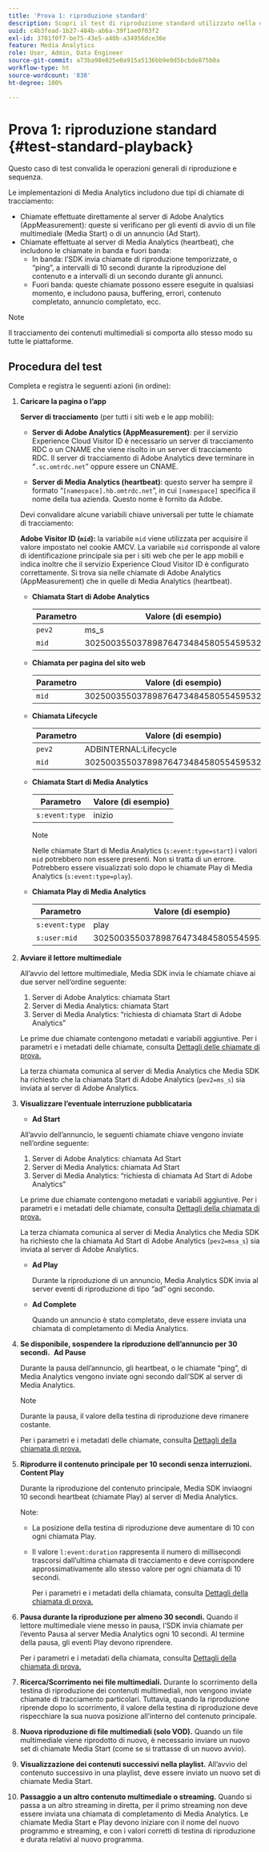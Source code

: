 ```yaml
---
title: 'Prova 1: riproduzione standard'
description: Scopri il test di riproduzione standard utilizzato nella convalida.
uuid: c4b3fead-1b27-484b-ab6a-39f1ae0f03f2
exl-id: 3781f0f7-be75-43e5-a40b-a34956dce36e
feature: Media Analytics
role: User, Admin, Data Engineer
source-git-commit: a73ba98e025e0a915a5136bb9e0d5bcbde875b0a
workflow-type: ht
source-wordcount: '838'
ht-degree: 100%

---
```


# Prova 1: riproduzione standard {#test-standard-playback}

Questo caso di test convalida le operazioni generali di riproduzione e sequenza.

Le implementazioni di Media Analytics includono due tipi di chiamate di tracciamento:
* Chiamate effettuate direttamente al server di Adobe Analytics (AppMeasurement): queste si verificano per gli eventi di avvio di un file multimediale (Media Start) o di un annuncio (Ad Start).
* Chiamate effettuate al server di Media Analytics (heartbeat), che includono le chiamate in banda e fuori banda:
   * In banda: l’SDK invia chiamate di riproduzione temporizzate, o “ping”, a intervalli di 10 secondi durante la riproduzione del contenuto e a intervalli di un secondo durante gli annunci.
   * Fuori banda: queste chiamate possono essere eseguite in qualsiasi momento, e includono pausa, buffering, errori, contenuto completato, annuncio completato, ecc.

>[!NOTE]
>Il tracciamento dei contenuti multimediali si comporta allo stesso modo su tutte le piattaforme.

## Procedura del test

Completa e registra le seguenti azioni (in ordine):

1. **Caricare la pagina o l’app**

   **Server di tracciamento** (per tutti i siti web e le app mobili):

   * **Server di Adobe Analytics (AppMeasurement)**: per il servizio Experience Cloud Visitor ID è necessario un server di tracciamento RDC o un CNAME che viene risolto in un server di tracciamento RDC. Il server di tracciamento di Adobe Analytics deve terminare in “`.sc.omtrdc.net`” oppure essere un CNAME.

   * **Server di Media Analytics (heartbeat)**: questo server ha sempre il formato “`[namespace].hb.omtrdc.net`”, in cui `[namespace]` specifica il nome della tua azienda. Questo nome è fornito da Adobe.

   Devi convalidare alcune variabili chiave universali per tutte le chiamate di tracciamento:

   **Adobe Visitor ID (`mid`):** la variabile `mid` viene utilizzata per acquisire il valore impostato nel cookie AMCV. La variabile `mid` corrisponde al valore di identificazione principale sia per i siti web che per le app mobili e indica inoltre che il servizio Experience Cloud Visitor ID è configurato correttamente. Si trova sia nelle chiamate di Adobe Analytics (AppMeasurement) che in quelle di Media Analytics (heartbeat).

   * **Chiamata Start di Adobe Analytics**

      | Parametro | Valore (di esempio) |
      |---|---|
      | `pev2` | ms_s |
      | `mid` | 30250035503789876473484580554595324209 |

   * **Chiamata per pagina del sito web**

      | Parametro | Valore (di esempio) |
      |---|---|
      | `mid` | 30250035503789876473484580554595324209 |

   * **Chiamata Lifecycle**

      | Parametro | Valore (di esempio) |
      |---|---|
      | `pev2` | ADBINTERNAL:Lifecycle |
      | `mid` | 30250035503789876473484580554595324209 |

   * **Chiamata Start di Media Analytics**

      | Parametro | Valore (di esempio) |
      |---|---|
      | `s:event:type` | inizio |

      >[!NOTE]
      >
      >Nelle chiamate Start di Media Analytics (`s:event:type=start`) i valori `mid` potrebbero non essere presenti. Non si tratta di un errore. Potrebbero essere visualizzati solo dopo le chiamate Play di Media Analytics (`s:event:type=play`).

   * **Chiamata Play di Media Analytics**

      | Parametro | Valore (di esempio) |
      |---|---|
      | `s:event:type` | play |
      | `s:user:mid` | 30250035503789876473484580554595324209 |


1. **Avviare il lettore multimediale**

   All’avvio del lettore multimediale, Media SDK invia le chiamate chiave ai due server nell’ordine seguente:

   1. Server di Adobe Analytics: chiamata Start
   1. Server di Media Analytics: chiamata Start
   1. Server di Media Analytics: “richiesta di chiamata Start di Adobe Analytics”

   Le prime due chiamate contengono metadati e variabili aggiuntive. Per i parametri e i metadati delle chiamate, consulta [Dettagli delle chiamate di prova.](/help/legacy/validation/test-call-details.md#start-the-media-player)

   La terza chiamata comunica al server di Media Analytics che Media SDK ha richiesto che la chiamata Start di Adobe Analytics (`pev2=ms_s`) sia inviata al server di Adobe Analytics.

1. **Visualizzare l’eventuale interruzione pubblicataria**

   * **Ad Start**

   All’avvio dell’annuncio, le seguenti chiamate chiave vengono inviate nell’ordine seguente:

   1. Server di Adobe Analytics: chiamata Ad Start
   1. Server di Media Analytics: chiamata Ad Start
   1. Server di Media Analytics: “richiesta di chiamata Ad Start di Adobe Analytics”

   Le prime due chiamate contengono metadati e variabili aggiuntive. Per i parametri e i metadati delle chiamate, consulta [Dettagli della chiamata di prova.](/help/legacy/validation/test-call-details.md#view-ad-playback)

   La terza chiamata comunica al server di Media Analytics che Media SDK ha richiesto che la chiamata Ad Start di Adobe Analytics (`pev2=msa_s`) sia inviata al server di Adobe Analytics.

   * **Ad Play**

      Durante la riproduzione di un annuncio, Media Analytics SDK invia al server eventi di riproduzione di tipo “ad” ogni secondo.

   * **Ad Complete**

      Quando un annuncio è stato completato, deve essere inviata una chiamata di completamento di Media Analytics.



1. **Se disponibile, sospendere la riproduzione dell’annuncio per 30 secondi.**  **Ad Pause**

   Durante la pausa dell’annuncio, gli heartbeat, o le chiamate “ping”, di Media Analytics vengono inviate ogni secondo dall’SDK al server di Media Analytics.

   >[!NOTE]
   >
   >Durante la pausa, il valore della testina di riproduzione deve rimanere costante.

   Per i parametri e i metadati delle chiamate, consulta [Dettagli della chiamata di prova.](/help/legacy/validation/test-call-details.md#ma-ad-pause-call)

1. **Riprodurre il contenuto principale per 10 secondi senza interruzioni.**  **Content Play**

   Durante la riproduzione del contenuto principale, Media SDK inviaogni 10 secondi heartbeat (chiamate Play) al server di Media Analytics.

   Note:

   * La posizione della testina di riproduzione deve aumentare di 10 con ogni chiamata Play.
   * Il valore `l:event:duration` rappresenta il numero di millisecondi trascorsi dall’ultima chiamata di tracciamento e deve corrispondere approssimativamente allo stesso valore per ogni chiamata di 10 secondi.

      Per i parametri e i metadati della chiamata, consulta [Dettagli della chiamata di prova.](/help/legacy/validation/test-call-details.md#play-main-content)

1. **Pausa durante la riproduzione per almeno 30 secondi.** Quando il lettore multimediale viene messo in pausa, l’SDK invia chiamate per l’evento Pausa al server Media Analytics ogni 10 secondi. Al termine della pausa, gli eventi Play devono riprendere.

   Per i parametri e i metadati della chiamata, consulta [Dettagli della chiamata di prova.](/help/legacy/validation/test-call-details.md#pause-main-content)

1. **Ricerca/Scorrimento nei file multimediali.** Durante lo scorrimento della testina di riproduzione dei contenuti multimediali, non vengono inviate chiamate di tracciamento particolari. Tuttavia, quando la riproduzione riprende dopo lo scorrimento, il valore della testina di riproduzione deve rispecchiare la sua nuova posizione all’interno del contenuto principale.

1. **Nuova riproduzione di file multimediali (solo VOD).** Quando un file multimediale viene riprodotto di nuovo, è necessario inviare un nuovo set di chiamate Media Start (come se si trattasse di un nuovo avvio).

1. **Visualizzazione dei contenuti successivi nella playlist.** All’avvio del contenuto successivo in una playlist, deve essere inviato un nuovo set di chiamate Media Start.

1. **Passaggio a un altro contenuto multimediale o streaming.** Quando si passa a un altro streaming in diretta, per il primo streaming non deve essere inviata una chiamata di completamento di Media Analytics. Le chiamate Media Start e Play devono iniziare con il nome del nuovo programmo e streaming, e con i valori corretti di testina di riproduzione e durata relativi al nuovo programma.
